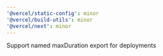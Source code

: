 ```yaml
---
'@vercel/static-config': minor
'@vercel/build-utils': minor
'@vercel/next': minor
---
```


Support named maxDuration export for deployments
